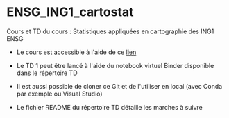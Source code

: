 # ENSG_ING1_cartostat
Cours et TD du cours : Statistiques appliquées en cartographie des ING1 ENSG

- Le cours est accessible à l'aide de ce <a href="https://rawcdn.githack.com/fbxyz/ENSG_L1_cartostat/cf7c39e93444a725ca84139f09de69b9631a86cc/cours/L1_stat.slides.html" target="_blank">lien</a>

- Le TD 1 peut être lancé à l'aide du notebook virtuel Binder disponible dans le répertoire TD
- Il est aussi possible de cloner ce Git et de l'utiliser en local (avec Conda par exemple ou Visual Studio)
- Le fichier README du répertoire TD détaille les marches à suivre
